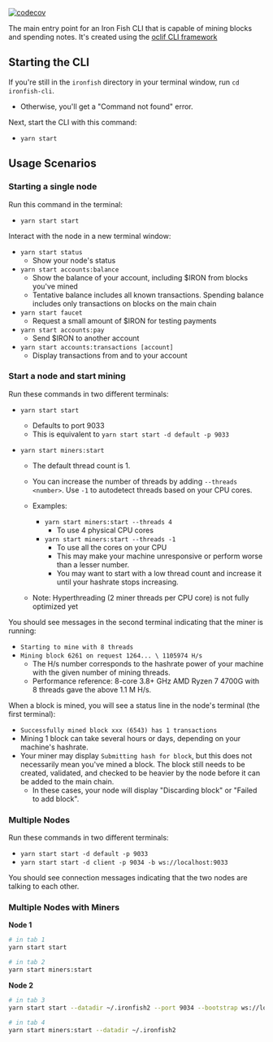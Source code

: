 [![codecov](https://codecov.io/gh/iron-fish/ironfish/branch/master/graph/badge.svg?token=PCSVEVEW5V&flag=ironfish-cli)](https://codecov.io/gh/iron-fish/ironfish)

The main entry point for an Iron Fish CLI that is capable of mining blocks and spending notes. It's created using the [oclif CLI framework](https://oclif.io)

## Starting the CLI

If you're still in the `ironfish` directory in your terminal window, run `cd ironfish-cli`.
   * Otherwise, you'll get a "Command not found" error.

Next, start the CLI with this command:
   - `yarn start`


## Usage Scenarios

### Starting a single node
Run this command in the terminal:
- `yarn start start`

Interact with the node in a new terminal window:
- `yarn start status`
   - Show your node's status
- `yarn start accounts:balance` 
   - Show the balance of your account, including $IRON from blocks you've mined
   - Tentative balance includes all known transactions. Spending balance includes only transactions on blocks on the main chain
- `yarn start faucet`
   - Request a small amount of $IRON for testing payments
- `yarn start accounts:pay`
   - Send $IRON to another account
- `yarn start accounts:transactions [account]`
   - Display transactions from and to your account

### Start a node and start mining
Run these commands in two different terminals:

- `yarn start start`       
   - Defaults to port 9033
   - This is equivalent to `yarn start start -d default -p 9033`

- `yarn start miners:start`
   - The default thread count is 1.
   - You can increase the number of threads by adding `--threads <number>`. Use `-1` to autodetect threads based on your CPU cores.
  
   - Examples:
      - `yarn start miners:start --threads 4`
         - To use 4 physical CPU cores
      - `yarn start miners:start --threads -1`
         - To use all the cores on your CPU
         - This may make your machine unresponsive or perform worse than a lesser number.
         - You may want to start with a low thread count and increase it until your hashrate stops increasing.
   - Note: Hyperthreading (2 miner threads per CPU core) is not fully optimized yet

You should see messages in the second terminal indicating that the miner is running:
   - `Starting to mine with 8 threads`
   - `Mining block 6261 on request 1264... \ 1105974 H/s`
      - The H/s number corresponds to the hashrate power of your machine with the given number of mining threads. 
      - Performance reference: 8-core 3.8+ GHz AMD Ryzen 7 4700G with 8 threads gave the above 1.1 M H/s.

When a block is mined, you will see a status line in the node's terminal (the first terminal):
   - `Successfully mined block xxx (6543) has 1 transactions`
   - Mining 1 block can take several hours or days, depending on your machine's hashrate.
   - Your miner may display `Submitting hash for block`, but this does not necessarily mean you've mined a block. The block still needs to be created, validated, and checked to be heavier by the node before it can be added to the main chain.
      - In these cases, your node will display "Discarding block" or "Failed to add block".

### Multiple Nodes

Run these commands in two different terminals:

- `yarn start start -d default -p 9033`
- `yarn start start -d client -p 9034 -b ws://localhost:9033`

You should see connection messages indicating that the two nodes are talking to each other.

### Multiple Nodes with Miners

**Node 1**
```bash
# in tab 1
yarn start start

# in tab 2
yarn start miners:start
```

**Node 2**
```bash
# in tab 3
yarn start start --datadir ~/.ironfish2 --port 9034 --bootstrap ws://localhost:9033

# in tab 4
yarn start miners:start --datadir ~/.ironfish2
```
